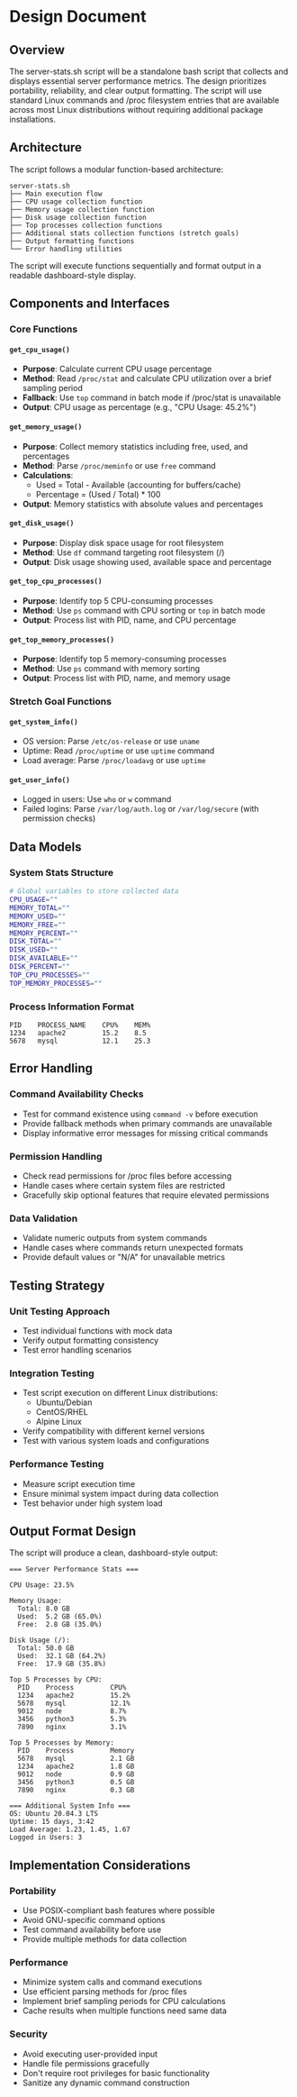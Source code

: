 # Design Document

## Overview

The server-stats.sh script will be a standalone bash script that collects and displays essential server performance metrics. The design prioritizes portability, reliability, and clear output formatting. The script will use standard Linux commands and /proc filesystem entries that are available across most Linux distributions without requiring additional package installations.

## Architecture

The script follows a modular function-based architecture:

```
server-stats.sh
├── Main execution flow
├── CPU usage collection function
├── Memory usage collection function  
├── Disk usage collection function
├── Top processes collection functions
├── Additional stats collection functions (stretch goals)
├── Output formatting functions
└── Error handling utilities
```

The script will execute functions sequentially and format output in a readable dashboard-style display.

## Components and Interfaces

### Core Functions

#### `get_cpu_usage()`
- **Purpose**: Calculate current CPU usage percentage
- **Method**: Read `/proc/stat` and calculate CPU utilization over a brief sampling period
- **Fallback**: Use `top` command in batch mode if /proc/stat is unavailable
- **Output**: CPU usage as percentage (e.g., "CPU Usage: 45.2%")

#### `get_memory_usage()`
- **Purpose**: Collect memory statistics including free, used, and percentages
- **Method**: Parse `/proc/meminfo` or use `free` command
- **Calculations**: 
  - Used = Total - Available (accounting for buffers/cache)
  - Percentage = (Used / Total) * 100
- **Output**: Memory statistics with absolute values and percentages

#### `get_disk_usage()`
- **Purpose**: Display disk space usage for root filesystem
- **Method**: Use `df` command targeting root filesystem (/)
- **Output**: Disk usage showing used, available space and percentage

#### `get_top_cpu_processes()`
- **Purpose**: Identify top 5 CPU-consuming processes
- **Method**: Use `ps` command with CPU sorting or `top` in batch mode
- **Output**: Process list with PID, name, and CPU percentage

#### `get_top_memory_processes()`
- **Purpose**: Identify top 5 memory-consuming processes  
- **Method**: Use `ps` command with memory sorting
- **Output**: Process list with PID, name, and memory usage

### Stretch Goal Functions

#### `get_system_info()`
- OS version: Parse `/etc/os-release` or use `uname`
- Uptime: Read `/proc/uptime` or use `uptime` command
- Load average: Parse `/proc/loadavg` or use `uptime`

#### `get_user_info()`
- Logged in users: Use `who` or `w` command
- Failed logins: Parse `/var/log/auth.log` or `/var/log/secure` (with permission checks)

## Data Models

### System Stats Structure
```bash
# Global variables to store collected data
CPU_USAGE=""
MEMORY_TOTAL=""
MEMORY_USED=""
MEMORY_FREE=""
MEMORY_PERCENT=""
DISK_TOTAL=""
DISK_USED=""
DISK_AVAILABLE=""
DISK_PERCENT=""
TOP_CPU_PROCESSES=""
TOP_MEMORY_PROCESSES=""
```

### Process Information Format
```
PID    PROCESS_NAME    CPU%    MEM%
1234   apache2         15.2    8.5
5678   mysql           12.1    25.3
```

## Error Handling

### Command Availability Checks
- Test for command existence using `command -v` before execution
- Provide fallback methods when primary commands are unavailable
- Display informative error messages for missing critical commands

### Permission Handling
- Check read permissions for /proc files before accessing
- Handle cases where certain system files are restricted
- Gracefully skip optional features that require elevated permissions

### Data Validation
- Validate numeric outputs from system commands
- Handle cases where commands return unexpected formats
- Provide default values or "N/A" for unavailable metrics

## Testing Strategy

### Unit Testing Approach
- Test individual functions with mock data
- Verify output formatting consistency
- Test error handling scenarios

### Integration Testing
- Test script execution on different Linux distributions:
  - Ubuntu/Debian
  - CentOS/RHEL
  - Alpine Linux
- Verify compatibility with different kernel versions
- Test with various system loads and configurations

### Performance Testing
- Measure script execution time
- Ensure minimal system impact during data collection
- Test behavior under high system load

## Output Format Design

The script will produce a clean, dashboard-style output:

```
=== Server Performance Stats ===

CPU Usage: 23.5%

Memory Usage:
  Total: 8.0 GB
  Used:  5.2 GB (65.0%)
  Free:  2.8 GB (35.0%)

Disk Usage (/):
  Total: 50.0 GB  
  Used:  32.1 GB (64.2%)
  Free:  17.9 GB (35.8%)

Top 5 Processes by CPU:
  PID    Process         CPU%
  1234   apache2         15.2%
  5678   mysql           12.1%
  9012   node            8.7%
  3456   python3         5.3%
  7890   nginx           3.1%

Top 5 Processes by Memory:
  PID    Process         Memory
  5678   mysql           2.1 GB
  1234   apache2         1.8 GB
  9012   node            0.9 GB
  3456   python3         0.5 GB
  7890   nginx           0.3 GB

=== Additional System Info ===
OS: Ubuntu 20.04.3 LTS
Uptime: 15 days, 3:42
Load Average: 1.23, 1.45, 1.67
Logged in Users: 3
```

## Implementation Considerations

### Portability
- Use POSIX-compliant bash features where possible
- Avoid GNU-specific command options
- Test command availability before use
- Provide multiple methods for data collection

### Performance
- Minimize system calls and command executions
- Use efficient parsing methods for /proc files
- Implement brief sampling periods for CPU calculations
- Cache results when multiple functions need same data

### Security
- Avoid executing user-provided input
- Handle file permissions gracefully
- Don't require root privileges for basic functionality
- Sanitize any dynamic command construction
